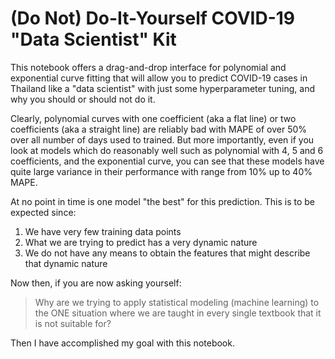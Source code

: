 # (Do Not) Do-It-Yourself COVID-19 "Data Scientist" Kit 

This notebook offers a drag-and-drop interface for polynomial and exponential curve fitting that will allow you to predict COVID-19 cases in Thailand like a "data scientist" with just some hyperparameter tuning, and why you should or should not do it.

Clearly, polynomial curves with one coefficient (aka a flat line) or two coefficients (aka a straight line) are reliably bad with MAPE of over 50% over all number of days used to trained. But more importantly, even if you look at models which do reasonably well such as polynomial with 4, 5 and 6 coefficients, and the exponential curve, you can see that these models have quite large variance in their performance with range from 10% up to 40% MAPE.

At no point in time is one model "the best" for this prediction. This is to be expected since:
1. We have very few training data points
2. What we are trying to predict has a very dynamic nature
3. We do not have any means to obtain the features that might describe that dynamic nature

Now then, if you are now asking yourself:

> Why are we trying to apply statistical modeling (machine learning) to the ONE situation where we are taught in every single textbook that it is not suitable for? 

Then I have accomplished my goal with this notebook.